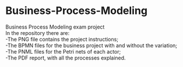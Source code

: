 # Business-Process-Modeling
Business Process Modeling exam project<br>
In the repository there are:<br>
-The PNG file contains the project instructions;<br>
-The BPMN files for the business project with and without the variation;<br>
-The PNML files for the Petri nets of each actor;<br>
-The PDF report, with all the processes explained.
